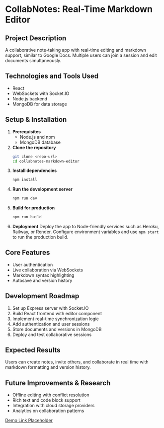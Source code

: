 # CollabNotes: Real-Time Markdown Editor

## Project Description
A collaborative note-taking app with real-time editing and markdown support, similar to Google Docs. Multiple users can join a session and edit documents simultaneously.

## Technologies and Tools Used
- React
- WebSockets with Socket.IO
- Node.js backend
- MongoDB for data storage

## Setup & Installation
1. **Prerequisites**
   - Node.js and npm
   - MongoDB database
2. **Clone the repository**
   ```bash
   git clone <repo-url>
   cd collabnotes-markdown-editor
   ```
3. **Install dependencies**
   ```bash
   npm install
   ```
4. **Run the development server**
   ```bash
   npm run dev
   ```
5. **Build for production**
   ```bash
   npm run build
   ```
6. **Deployment**
   Deploy the app to Node-friendly services such as Heroku, Railway, or Render. Configure environment variables and use `npm start` to run the production build.

## Core Features
- User authentication
- Live collaboration via WebSockets
- Markdown syntax highlighting
- Autosave and version history

## Development Roadmap
1. Set up Express server with Socket.IO
2. Build React frontend with editor component
3. Implement real-time synchronization logic
4. Add authentication and user sessions
5. Store documents and versions in MongoDB
6. Deploy and test collaborative sessions

## Expected Results
Users can create notes, invite others, and collaborate in real time with markdown formatting and version history.

## Future Improvements & Research
- Offline editing with conflict resolution
- Rich text and code block support
- Integration with cloud storage providers
- Analytics on collaboration patterns

[Demo Link Placeholder](https://example.com)
